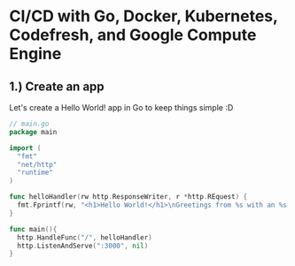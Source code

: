 # CI/CD with Go, Docker, Kubernetes, Codefresh, and Google Compute Engine

## 1.) Create an app

Let's create a Hello World! app in Go to keep things simple :D

```go
// main.go
package main

import (
  "fmt"
  "net/http"
  "runtime"
)

func helloHandler(rw http.ResponseWriter, r *http.REquest) {
  fmt.Fprintf(rw, "<h1>Hello World!</h1>\nGreetings from %s with an %s CPU.", runtime.GOOS, runtime.GOARCH)
}

func main(){
  http.HandleFunc("/", helloHandler)
  http.ListenAndServe(":3000", nil)
}
```
